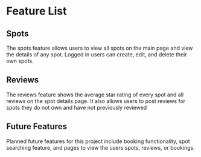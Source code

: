 # Feature List

## Spots

The spots feature allows users to view all spots on the main page and view the details of any spot. Logged in users can create, edit, and delete their own spots.

## Reviews

The reviews feature shows the average star rating of every spot and all reviews on the spot details page. It also allows users to post reviews for spots they do not own and have not previously reviewed

## Future Features

Planned future features for this project include booking functionality, spot searching feature, and pages to view the users spots, reviews, or bookings.
